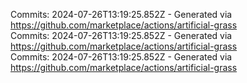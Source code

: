 Commits: 2024-07-26T13:19:25.852Z - Generated via https://github.com/marketplace/actions/artificial-grass
<br>
Commits: 2024-07-26T13:19:25.852Z - Generated via https://github.com/marketplace/actions/artificial-grass
<br>
Commits: 2024-07-26T13:19:25.852Z - Generated via https://github.com/marketplace/actions/artificial-grass
<br>
